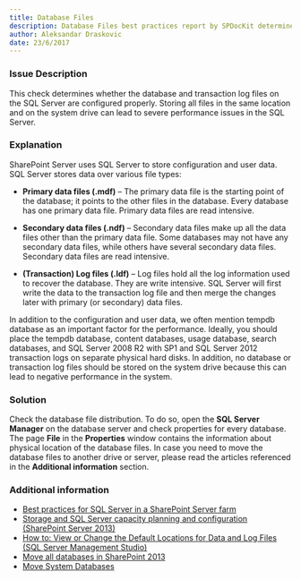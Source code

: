```yaml
---
title: Database Files
description: Database Files best practices report by SPDocKit determines whether the database and transaction log files on the SQL Server are configured properly.
author: Aleksandar Draskovic 
date: 23/6/2017
---
```

### Issue Description
This check determines whether the database and transaction log files on the SQL Server are configured properly. Storing all files in the same location and on the system drive can lead to severe performance issues in the SQL Server.
### Explanation
SharePoint Server uses SQL Server to store configuration and user data. SQL Server stores data over various file types:

* **Primary data files (.mdf)** – The primary data file is the starting point of the database; it points to the other files in the database. Every database has one primary data file. Primary data files are read intensive.

* **Secondary data files (.ndf)** – Secondary data files make up all the data files other than the primary data file. Some databases may not have any secondary data files, while others have several secondary data files. Secondary data files are read intensive.

* **(Transaction) Log files (.ldf)** – Log files hold all the log information used to recover the database. They are write intensive. SQL Server will first write the data to the transaction log file and then merge the changes later with primary (or secondary) data files.

In addition to the configuration and user data, we often mention tempdb database as an important factor for the performance. Ideally, you should place the tempdb database, content databases, usage database, search databases, and SQL Server 2008 R2 with SP1 and SQL Server 2012 transaction logs on separate physical hard disks. In addition, no database or transaction log files should be stored on the system drive because this can lead to negative performance in the system.
### Solution
Check the database file distribution. To do so, open the **SQL Server Manager** on the database server and check properties for every database. The page **File** in the **Properties** window contains the information about physical location of the database files. In case you need to move the database files to another drive or server, please read the articles referenced in the **Additional information** section.
### Additional information 
* [Best practices for SQL Server in a SharePoint Server farm](https://technet.microsoft.com/en-us/library/hh292622.aspx)
* [Storage and SQL Server capacity planning and configuration (SharePoint Server 2013)](https://technet.microsoft.com/en-us/library/a96075c6-d315-40a8-a739-49b91c61978f#Section6_5)
* [How to: View or Change the Default Locations for Data and Log Files (SQL Server Management Studio)](https://technet.microsoft.com/en-us/library/dd206993(v=sql.105).aspx)
* [Move all databases in SharePoint 2013](https://technet.microsoft.com/en-us/library/cc512725.aspx)
* [Move System Databases](https://docs.microsoft.com/en-us/sql/relational-databases/databases/move-system-databases)
